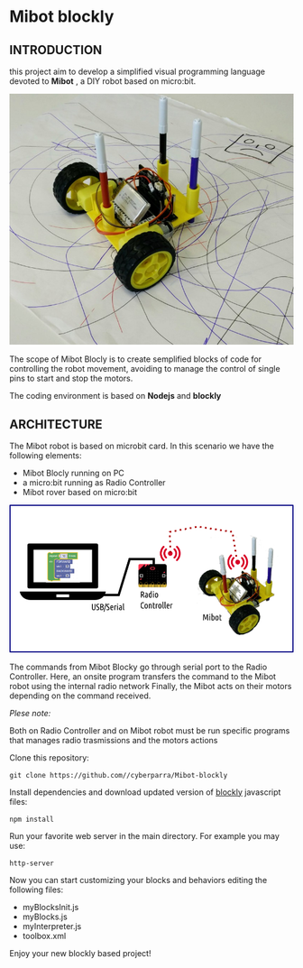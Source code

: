 # Mibot blockly

## INTRODUCTION

this project aim to develop a simplified visual programming language devoted to **Mibot** , a DIY robot based on micro:bit.

![Mibot](mibot.jpg)

The scope of Mibot Blocly is to create semplified blocks of code for controlling the robot movement, avoiding to manage the control of single pins to start and stop the motors.

The coding environment is based on **Nodejs** and **blockly**

## ARCHITECTURE


The Mibot robot is based on microbit card. In this scenario we have the following elements:

- Mibot Blocly running on PC
- a micro:bit running as Radio Controller  
- Mibot rover based on micro:bit


![Architecture](mibotArch.png)

The commands from Mibot Blocky go through serial port to the Radio Controller. Here, an onsite program transfers the command  to the Mibot robot using the internal  radio network
Finally, the Mibot acts on their motors depending on the command received.

_Plese note:_

Both on Radio Controller and on Mibot robot must be run specific programs that manages radio trasmissions and the motors actions

Clone this repository:

```
git clone https://github.com//cyberparra/Mibot-blockly
```

Install dependencies and download updated version of [blockly](https://github.com/google/blockly) javascript files:

```
npm install
```

Run your favorite web server in the main directory. For example you may use:

```
http-server
```

Now you can start customizing your blocks and behaviors editing the following files:

* myBlocksInit.js
* myBlocks.js
* myInterpreter.js
* toolbox.xml

Enjoy your new blockly based project!
